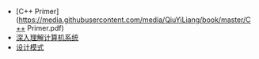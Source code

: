 - [C++ Primer](https://media.githubusercontent.com/media/QiuYiLiang/book/master/C++ Primer.pdf)
- [深入理解计算机系统](https://media.githubusercontent.com/media/QiuYiLiang/book/master/深入理解计算机系统.pdf)
- [设计模式](https://media.githubusercontent.com/media/QiuYiLiang/book/master/设计模式.pdf)
